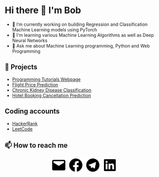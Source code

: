 # Hi there 👋 I'm Bob

- 🔭 I’m currently working on building Regression and Classification Machine Learning models using PyTorch
- 🌱 I'm learning various Machine Learning Algorithms as well as Deep Neural Networks
- 💬 Ask me about Machine Learning programming, Python and Web Programming

## 🔭 Projects
- [Programming Tutorials Webpage](https://bobonazarvahobov.github.io/Programming-Tutorials-Website/)
- [Flight Price Prediction](https://github.com/b0b0nazar/Flight_Price_Prediction/)
- [Chronic Kidney Disease Classification](https://github.com/b0b0nazar/Chronic_Kidney_Disease_Classification/)
- [Hotel Booking Cancellation Prediction](https://github.com/b0b0nazar/Cancellation_of_Hotel_Booking_Prediction/)

## Coding accounts
- [HackerRank](https://www.hackerrank.com/profile/bobonazar)
- [LeetCode](https://leetcode.com/u/bobonazar35/)




## 📫 How to reach me
<div align = 'center'>
  <a href='mailto:bobonazarvahobov@gmail.com'><img src='logos/mail.svg' height='50px'></a>
  <a href='https://www.facebook.com/bobonazar.vahobov'><img src='logos/facebook.svg' height='50px'></a>
  <a href='https://t.me/BobonazarVakhobov/'><img src='logos/telegram.svg' height='50px'></a>
  <a href='https://www.linkedin.com/in/bobonazar-vahobov/'><img src='logos/linkedin.svg' height='50px'></a>
</div>  
  
<!--
**BobonazarVahobov/BobonazarVahobov** is a ✨ _special_ ✨ repository because its `README.md` (this file) appears on your GitHub profile.

Here are some ideas to get you started:

- 🔭 I’m currently working on ...
- 🌱 I’m currently learning ...
- 👯 I’m looking to collaborate on ...
- 🤔 I’m looking for help with ...
- 💬 Ask me about ...
- 📫 How to reach me: ...
- 😄 Pronouns: ...
- ⚡ Fun fact: ...
-->
